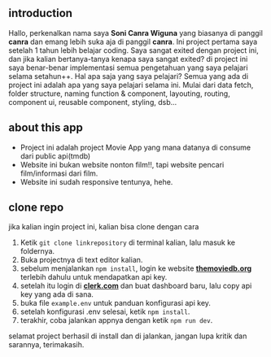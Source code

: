 ## introduction
Hallo, perkenalkan nama saya __Soni Canra Wiguna__ yang biasanya di panggil __canra__ dan emang lebih suka aja di panggil __canra__.
Ini project pertama saya setelah 1 tahun lebih belajar coding. Saya sangat exited dengan project ini, dan jika kalian bertanya-tanya kenapa saya sangat exited?
di project ini saya benar-benar implementasi semua pengetahuan yang saya pelajari selama setahun++. Hal apa saja yang saya pelajari? Semua yang ada di project ini adalah apa yang saya pelajari selama ini. Mulai dari data fetch, folder structure, naming function & component, layouting, routing, component ui, reusable component, styling, dsb...

## about this app
+ Project ini adalah project Movie App yang mana datanya di consume dari public api(tmdb)
+ Website ini bukan website nonton film!!, tapi website pencari film/informasi dari film.
+ Website ini sudah responsive tentunya, hehe.

## clone repo
jika kalian ingin project ini, kalian bisa clone dengan cara

1. Ketik `git clone linkrepository` di terminal kalian, lalu masuk ke foldernya.
2. Buka projectnya di text editor kalian.
3. sebelum menjalankan `npm install`, login ke website __[themoviedb.org](https://www.themoviedb.org)__ terlebih dahulu untuk mendapatkan api key.
4. setelah itu login di __[clerk.com](https://clerk.com/)__ dan buat dashboard baru, lalu copy api key yang ada di sana.
5. buka file `example.env` untuk panduan konfigurasi api key.
6. setelah konfigurasi .env selesai, ketik `npm install`.
7. terakhir, coba jalankan appnya dengan ketik `npm run dev`.

selamat project berhasil di install dan di jalankan, jangan lupa kritik dan sarannya, terimakasih.